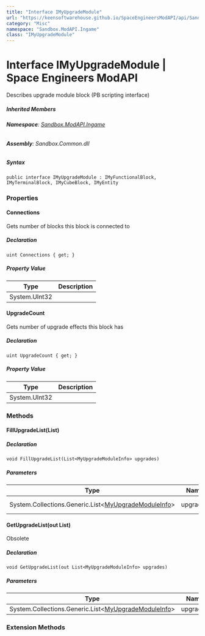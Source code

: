 ```yaml
---
title: "Interface IMyUpgradeModule"
url: "https://keensoftwarehouse.github.io/SpaceEngineersModAPI/api/Sandbox.ModAPI.Ingame.IMyUpgradeModule.html"
category: "Misc"
namespace: "Sandbox.ModAPI.Ingame"
class: "IMyUpgradeModule"
---
```


# Interface IMyUpgradeModule | Space Engineers ModAPI

Describes upgrade module block (PB scripting interface)

##### Inherited Members

###### **Namespace**: [Sandbox.ModAPI.Ingame](https://keensoftwarehouse.github.io/SpaceEngineersModAPI/api/Sandbox.ModAPI.Ingame.html)

###### **Assembly**: Sandbox.Common.dll

##### Syntax

```
public interface IMyUpgradeModule : IMyFunctionalBlock, IMyTerminalBlock, IMyCubeBlock, IMyEntity
```

### Properties

#### Connections

Gets number of blocks this block is connected to

##### Declaration

```
uint Connections { get; }
```

##### Property Value

| Type | Description |
| --- | --- |
| System.UInt32 |     |

#### UpgradeCount

Gets number of upgrade effects this block has

##### Declaration

```
uint UpgradeCount { get; }
```

##### Property Value

| Type | Description |
| --- | --- |
| System.UInt32 |     |

### Methods

#### FillUpgradeList(List<MyUpgradeModuleInfo>)

##### Declaration

```
void FillUpgradeList(List<MyUpgradeModuleInfo> upgrades)
```

##### Parameters

| Type | Name | Description |
| --- | --- | --- |
| System.Collections.Generic.List<[MyUpgradeModuleInfo](https://keensoftwarehouse.github.io/SpaceEngineersModAPI/api/VRage.Game.ObjectBuilders.Definitions.MyUpgradeModuleInfo.html)\> | upgrades | List of upgrades |

#### GetUpgradeList(out List<MyUpgradeModuleInfo>)

Obsolete

##### Declaration

```
void GetUpgradeList(out List<MyUpgradeModuleInfo> upgrades)
```

##### Parameters

| Type | Name | Description |
| --- | --- | --- |
| System.Collections.Generic.List<[MyUpgradeModuleInfo](https://keensoftwarehouse.github.io/SpaceEngineersModAPI/api/VRage.Game.ObjectBuilders.Definitions.MyUpgradeModuleInfo.html)\> | upgrades |     |

### Extension Methods